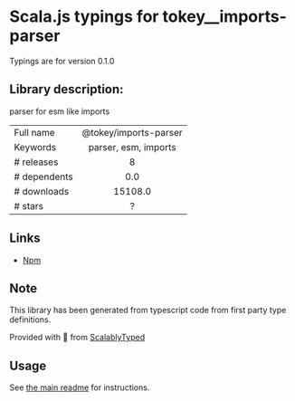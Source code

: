 
# Scala.js typings for tokey__imports-parser

Typings are for version 0.1.0

## Library description:
parser for esm like imports

|                    |                 |
| ------------------ | :-------------: |
| Full name          | @tokey/imports-parser |
| Keywords           | parser, esm, imports |
| # releases         | 8 |
| # dependents       | 0.0 |
| # downloads        | 15108.0 |
| # stars            | ? |

## Links
- [Npm](https://www.npmjs.com/package/%40tokey%2Fimports-parser)
    


## Note
This library has been generated from typescript code from first party type definitions.

Provided with :purple_heart: from [ScalablyTyped](https://github.com/oyvindberg/ScalablyTyped)

## Usage
See [the main readme](../../readme.md) for instructions.



